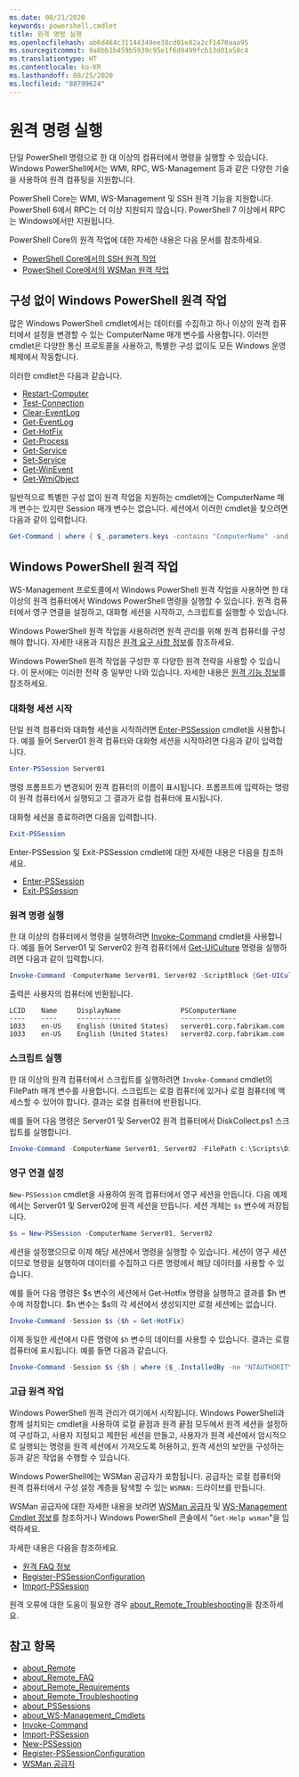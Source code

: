 ```yaml
---
ms.date: 08/21/2020
keywords: powershell,cmdlet
title: 원격 명령 실행
ms.openlocfilehash: ab6d464c31144349ee38cd01e82a2cf1470aaa95
ms.sourcegitcommit: 9a8bb1b459b5939c95e1f6d9499fcb13d01a58c4
ms.translationtype: HT
ms.contentlocale: ko-KR
ms.lasthandoff: 08/25/2020
ms.locfileid: "88799624"
---
```

# <a name="running-remote-commands"></a>원격 명령 실행

단일 PowerShell 명령으로 한 대 이상의 컴퓨터에서 명령을 실행할 수 있습니다. Windows PowerShell에서는 WMI, RPC, WS-Management 등과 같은 다양한 기술을 사용하여 원격 컴퓨팅을 지원합니다.

PowerShell Core는 WMI, WS-Management 및 SSH 원격 기능을 지원합니다. PowerShell 6에서 RPC는 더 이상 지원되지 않습니다. PowerShell 7 이상에서 RPC는 Windows에서만 지원됩니다.

PowerShell Core의 원격 작업에 대한 자세한 내용은 다음 문서를 참조하세요.

- [PowerShell Core에서의 SSH 원격 작업][ssh-remoting]
- [PowerShell Core에서의 WSMan 원격 작업][wsman-remoting]

## <a name="windows-powershell-remoting-without-configuration"></a>구성 없이 Windows PowerShell 원격 작업

많은 Windows PowerShell cmdlet에서는 데이터를 수집하고 하나 이상의 원격 컴퓨터에서 설정을 변경할 수 있는 ComputerName 매개 변수를 사용합니다. 이러한 cmdlet은 다양한 통신 프로토콜을 사용하고, 특별한 구성 없이도 모든 Windows 운영 체제에서 작동합니다.

이러한 cmdlet은 다음과 같습니다.

- [Restart-Computer](/powershell/module/microsoft.powershell.management/restart-computer)
- [Test-Connection](/powershell/module/microsoft.powershell.management/test-connection)
- [Clear-EventLog](/powershell/module/microsoft.powershell.management/clear-eventlog)
- [Get-EventLog](/powershell/module/microsoft.powershell.management/get-eventlog)
- [Get-HotFix](/powershell/module/microsoft.powershell.management/get-hotfix)
- [Get-Process](/powershell/module/microsoft.powershell.management/get-process)
- [Get-Service](/powershell/module/microsoft.powershell.management/get-service)
- [Set-Service](/powershell/module/microsoft.powershell.management/set-service)
- [Get-WinEvent](/powershell/module/microsoft.powershell.diagnostics/get-winevent)
- [Get-WmiObject](/powershell/module/microsoft.powershell.management/get-wmiobject)

일반적으로 특별한 구성 없이 원격 작업을 지원하는 cmdlet에는 ComputerName 매개 변수는 있지만 Session 매개 변수는 없습니다. 세션에서 이러한 cmdlet을 찾으려면 다음과 같이 입력합니다.

```powershell
Get-Command | where { $_.parameters.keys -contains "ComputerName" -and $_.parameters.keys -notcontains "Session"}
```

## <a name="windows-powershell-remoting"></a>Windows PowerShell 원격 작업

WS-Management 프로토콜에서 Windows PowerShell 원격 작업을 사용하면 한 대 이상의 원격 컴퓨터에서 Windows PowerShell 명령을 실행할 수 있습니다. 원격 컴퓨터에서 영구 연결을 설정하고, 대화형 세션을 시작하고, 스크립트를 실행할 수 있습니다.

Windows PowerShell 원격 작업을 사용하려면 원격 관리를 위해 원격 컴퓨터를 구성해야 합니다.
자세한 내용과 지침은 [원격 요구 사항 정보](/powershell/module/microsoft.powershell.core/about/about_remote_requirements)를 참조하세요.

Windows PowerShell 원격 작업을 구성한 후 다양한 원격 전략을 사용할 수 있습니다.
이 문서에는 이러한 전략 중 일부만 나와 있습니다. 자세한 내용은 [원격 기능 정보](/powershell/module/microsoft.powershell.core/about/about_remote)를 참조하세요.

### <a name="start-an-interactive-session"></a>대화형 세션 시작

단일 원격 컴퓨터와 대화형 세션을 시작하려면 [Enter-PSSession](/powershell/module/microsoft.powershell.core/enter-pssession) cmdlet을 사용합니다. 예를 들어 Server01 원격 컴퓨터와 대화형 세션을 시작하려면 다음과 같이 입력합니다.

```powershell
Enter-PSSession Server01
```

명령 프롬프트가 변경되어 원격 컴퓨터의 이름이 표시됩니다. 프롬프트에 입력하는 명령이 원격 컴퓨터에서 실행되고 그 결과가 로컬 컴퓨터에 표시됩니다.

대화형 세션을 종료하려면 다음을 입력합니다.

```powershell
Exit-PSSession
```

Enter\-PSSession 및 Exit\-PSSession cmdlet에 대한 자세한 내용은 다음을 참조하세요.

- [Enter-PSSession](/powershell/module/microsoft.powershell.core/enter-pssession)
- [Exit-PSSession](/powershell/module/microsoft.powershell.core/exit-pssession)

### <a name="run-a-remote-command"></a>원격 명령 실행

한 대 이상의 컴퓨터에서 명령을 실행하려면 [Invoke-Command](/powershell/module/microsoft.powershell.core/invoke-command) cmdlet을 사용합니다. 예를 들어 Server01 및 Server02 원격 컴퓨터에서 [Get-UICulture](/powershell/module/microsoft.powershell.utility/get-uiculture) 명령을 실행하려면 다음과 같이 입력합니다.

```powershell
Invoke-Command -ComputerName Server01, Server02 -ScriptBlock {Get-UICulture}
```

출력은 사용자의 컴퓨터에 반환됩니다.

```output
LCID    Name     DisplayName               PSComputerName
----    ----     -----------               --------------
1033    en-US    English (United States)   server01.corp.fabrikam.com
1033    en-US    English (United States)   server02.corp.fabrikam.com
```

### <a name="run-a-script"></a>스크립트 실행

한 대 이상의 원격 컴퓨터에서 스크립트를 실행하려면 `Invoke-Command` cmdlet의 FilePath 매개 변수를 사용합니다. 스크립트는 로컬 컴퓨터에 있거나 로컬 컴퓨터에 액세스할 수 있어야 합니다. 결과는 로컬 컴퓨터에 반환됩니다.

예를 들어 다음 명령은 Server01 및 Server02 원격 컴퓨터에서 DiskCollect.ps1 스크립트를 실행합니다.

```powershell
Invoke-Command -ComputerName Server01, Server02 -FilePath c:\Scripts\DiskCollect.ps1
```

### <a name="establish-a-persistent-connection"></a>영구 연결 설정

`New-PSSession` cmdlet을 사용하여 원격 컴퓨터에서 영구 세션을 만듭니다. 다음 예제에서는 Server01 및 Server02에 원격 세션을 만듭니다. 세션 개체는 `$s` 변수에 저장됩니다.

```powershell
$s = New-PSSession -ComputerName Server01, Server02
```

세션을 설정했으므로 이제 해당 세션에서 명령을 실행할 수 있습니다. 세션이 영구 세션이므로 명령을 실행하여 데이터를 수집하고 다른 명령에서 해당 데이터를 사용할 수 있습니다.

예를 들어 다음 명령은 $s 변수의 세션에서 Get-Hotfix 명령을 실행하고 결과를 $h 변수에 저장합니다. $h 변수는 $s의 각 세션에서 생성되지만 로컬 세션에는 없습니다.

```powershell
Invoke-Command -Session $s {$h = Get-HotFix}
```

이제 동일한 세션에서 다른 명령에 `$h` 변수의 데이터를 사용할 수 있습니다. 결과는 로컬 컴퓨터에 표시됩니다. 예를 들면 다음과 같습니다.

```powershell
Invoke-Command -Session $s {$h | where {$_.InstalledBy -ne "NTAUTHORITY\SYSTEM"}}
```

### <a name="advanced-remoting"></a>고급 원격 작업

Windows PowerShell 원격 관리가 여기에서 시작됩니다. Windows PowerShell과 함께 설치되는 cmdlet을 사용하여 로컬 끝점과 원격 끝점 모두에서 원격 세션을 설정하여 구성하고, 사용자 지정되고 제한된 세션을 만들고, 사용자가 원격 세션에서 암시적으로 실행되는 명령을 원격 세션에서 가져오도록 허용하고, 원격 세션의 보안을 구성하는 등과 같은 작업을 수행할 수 있습니다.

Windows PowerShell에는 WSMan 공급자가 포함됩니다. 공급자는 로컬 컴퓨터와 원격 컴퓨터에서 구성 설정 계층을 탐색할 수 있는 `WSMAN:` 드라이브를 만듭니다.

WSMan 공급자에 대한 자세한 내용을 보려면 [WSMan 공급자](https://technet.microsoft.com/library/dd819476.aspx) 및 [WS-Management Cmdlet 정보](/powershell/module/microsoft.powershell.core/about/about_ws-management_cmdlets)를 참조하거나 Windows PowerShell 콘솔에서 "`Get-Help wsman`"을 입력하세요.

자세한 내용은 다음을 참조하세요.

- [원격 FAQ 정보](https://technet.microsoft.com/library/dd315359.aspx)
- [Register-PSSessionConfiguration](https://go.microsoft.com/fwlink/?LinkId=821508)
- [Import-PSSession](https://go.microsoft.com/fwlink/?LinkId=821821)

원격 오류에 대한 도움이 필요한 경우 [about_Remote_Troubleshooting](https://technet.microsoft.com/library/dd347642.aspx)을 참조하세요.

## <a name="see-also"></a>참고 항목

- [about_Remote](https://technet.microsoft.com/library/9b4a5c87-9162-4adf-bdfe-fbc80b9b8970)
- [about_Remote_FAQ](https://technet.microsoft.com/library/e23702fd-9415-4a98-9975-390a4d3adc42)
- [about_Remote_Requirements](https://technet.microsoft.com/library/da213949-134c-4741-b307-81f4492ba1bd)
- [about_Remote_Troubleshooting](https://technet.microsoft.com/library/2f890148-8578-49ed-85ea-79a489dd6317)
- [about_PSSessions](https://technet.microsoft.com/library/7a9b4e0e-fa1b-47b0-92f6-6e2995d70acb)
- [about_WS-Management_Cmdlets](https://technet.microsoft.com/library/6ed3370a-ea10-45a5-9493-696aeace27ed)
- [Invoke-Command](/powershell/module/microsoft.powershell.core/invoke-command)
- [Import-PSSession](https://go.microsoft.com/fwlink/?LinkId=821821)
- [New-PSSession](https://go.microsoft.com/fwlink/?LinkId=821498)
- [Register-PSSessionConfiguration](https://go.microsoft.com/fwlink/?LinkId=821508)
- [WSMan 공급자](https://technet.microsoft.com/library/66fe1241-e08f-49ca-832f-a84c33ca8735)

[wsman-remoting]: WSMan-Remoting-in-PowerShell-Core.md
[ssh-remoting]: SSH-Remoting-in-PowerShell-Core.md
